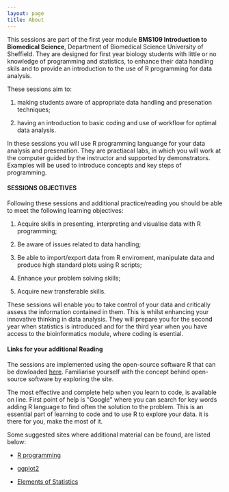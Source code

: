 ```yaml
---
layout: page
title: About
---
```


This sessions are part of the first year module **BMS109 Introduction to Biomedical Science**, Department of Biomedical Science University of Sheffield. They are designed for first year biology students with little or no knowledge of programming and statistics, to enhance their data handling skils and to provide an introduction to the use of R programming for data analysis.

These sessions aim to:

1. making students aware of appropriate data handling and presenation techniques; 

2. having an introduction to basic coding and use of workflow for optimal data analysis.

In these sessions you will use R programming languange for your data analysis and presenation. They are practiacal labs, in which you will work at the computer guided by the instructor and supported by demonstrators. Examples will be used to introduce concepts and  key steps of programming. 

#### SESSIONS OBJECTIVES
Following these sessions and additional practice/reading you should be able to meet the following learning objectives:

1.	Acquire skills in presenting, interpreting and visualise data with R programming; 

2.	Be aware of issues related to data handling;

3.	Be able to import/export data from R enviroment, manipulate data and produce high standard plots using R scripts;

4.	Enhance your problem solving skills; 

5.	Acquire new transferable skills.


These sessions will enable you to take control of your data and critically assess the information contained in them. This is whilst enhancing your innovative thinking in data analysis. They will prepare you for the second year when statistics is introduced and for the third year when you have access to the bioinformatics module, where coding is esential.

#### Links for your additional Reading

The sessions are implemented using the open-source software R that can be dowloaded [here](https://www.r-project.org/). Familiarise yourself with the concept behind open-source software by exploring the site.

The most effective and complete help when you learn to code, is available on line. First point of help is "Google" where you can search for key words adding R language to find often the solution to the problem. This is an essential part of learning to code and to use R to explore your data. it is there for you, make the most of it.


Some suggested sites where additional material can be found, are listed
below:

* [R programming](http://www.statmethods.net/)

* [ggplot2](http://r-statistics.co/Complete-Ggplot2-Tutorial-Part1-With-R-Code.html)

* [Elements of Statistics](http://www.open.edu/openlearnworks/mod/oucontent/view.php?id=18263&printable=1)



